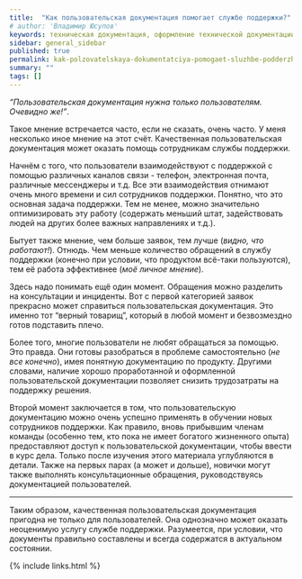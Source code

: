 ```yaml
---
title:  "Как пользовательская документация помогает службе поддержки?"
# author: 'Владимир Юсупов'
keywords: техническая документация, оформление технической документации, пользовательская документация, документация пользователей, документация для службы поддержки, техписатель, технический писатель москва, заметки техписателя
sidebar: general_sidebar
published: true
permalink: kak-polzovatelskaya-dokumentatciya-pomogaet-sluzhbe-podderzhki.html
summary: ""
tags: []
---
```


*“Пользовательская документация нужна только пользователям. Очевидно же!”*. 

Такое мнение встречается часто, если не сказать, очень часто. У меня несколько иное мнение на этот счёт. Качественная пользовательская документация может оказать помощь сотрудникам службы поддержки.

Начнём с того, что пользователи взаимодействуют с поддержкой с помощью различных каналов связи - телефон, электронная почта, различные мессенджеры и т.д. Все эти взаимодействия отнимают очень много времени и сил сотрудников поддержки. Понятно, что это основная задача поддержки. Тем не менее, можно значительно оптимизировать эту работу (содержать меньший штат, задействовать людей на других более важных направлениях и т.д.). 

Бытует также мнение, чем больше заявок, тем лучше (*видно, что работают!*). Отнюдь. Чем меньше количество обращений в службу поддержки (конечно при условии, что продуктом всё-таки пользуются), тем её работа эффективнее (*моё личное мнение*).

Здесь надо понимать ещё один момент. Обращения можно разделить на консультации и инциденты. Вот с первой категорией заявок прекрасно может справиться пользовательская документация. Это именно тот “верный товарищ”, который в любой момент и безвозмездно готов подставить плечо.  

Более того, многие пользователи не любят обращаться за помощью. Это правда. Они готовы разобраться в проблеме самостоятельно (*не все конечно*), имея понятную документацию по продукту. Другими словами, наличие хорошо проработанной и оформленной пользовательской документации позволяет снизить трудозатраты на поддержку решения.

Второй момент заключается в том, что пользовательскую документацию можно очень успешно применять в обучении новых сотрудников поддержки. Как правило, вновь прибывшим членам команды (особенно тем, кто пока не имеет богатого жизненного опыта) предоставляют доступ к пользовательской документации, чтобы ввести в курс дела. Только после изучения этого материала углубляются в детали. Также на первых парах (а может и дольше), новички могут также выполнять консультационные обращения, руководствуясь документацией пользователей.

***

Таким образом, качественная пользовательская документация пригодна не только для пользователей. Она однозначно может оказать неоценимую услугу службе поддержки. Разумеется, при условии, что документы правильно составлены и всегда содержатся в актуальном состоянии.

{% include links.html %}
